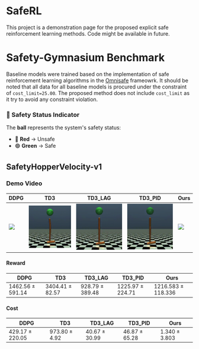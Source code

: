 # SafeRL
This project is a demonstration page for the proposed explicit safe reinforcement learning methods. Code might be available in future.


# Safety-Gymnasium Benchmark 
Baseline models were trained based on the implementation of safe reinforcement learning algorithms in the [Omnisafe](https://www.omnisafe.ai/en/latest/) frameowrk.
It should be noted that all data for all baseline models is procured under the constraint of ```cost_limit=25.00```. The proposed method does not include ```cost_limit``` as it try to avoid any constraint violation.

### 🏀 Safety Status Indicator  
The **ball** represents the system's safety status:  
- 🔴 **Red** → Unsafe  
- 🟢 **Green** → Safe  

## SafetyHopperVelocity-v1

### Demo Video
| DDPG | TD3 | TD3_LAG | TD3_PID | Ours |
|------|-----|---------|---------|------|
| <img src="gif/DDPG_SafetyHopperVelocity_v1.gif" width="150"/> | <img src="gif/TD3_SafetyHopperVelocity_v1.gif" width="150"/> | <img src="gif/TD3_LAG_SafetyHopperVelocity_v1.gif" width="150"/> | <img src="gif/TD3_PID_SafetyHopperVelocity_v1.gif" width="150"/> | <img src="gif/Ours_SafetyHopperVelocity_v1.gif" width="150"/> |

#### Reward  
| DDPG | TD3 | TD3_LAG | TD3_PID | Ours |
|------|-----|---------|---------|------|
| 1462.56 ± 591.14 | 3404.41 ± 82.57 | 928.79 ± 389.48 | 1225.97 ± 224.71 | 1216.583 ± 118.336 |

#### Cost  
| DDPG | TD3 | TD3_LAG | TD3_PID | Ours |
|------|-----|---------|---------|------|
| 429.17 ± 220.05 | 973.80 ± 4.92 | 40.67 ± 30.99 | 46.87 ± 65.28 | 1.340 ± 3.803 |
